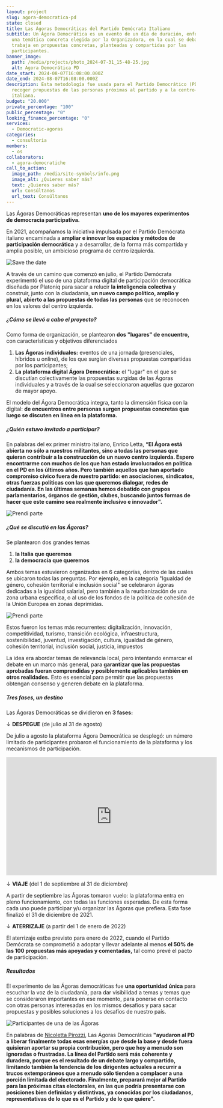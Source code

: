 ```yaml
---
layout: project
slug: agora-democratica-pd
state: closed
title: Las Ágoras Democráticas del Partido Demócrata Italiano
subtitle: Un Ágora Democrática es un evento de un día de duración, enfocado a
  una temática concreta elegida por la Organizadora, en la cual se debate y se
  trabaja en propuestas concretas, planteadas y compartidas por las
  participantes.
banner_image:
  path: /media/projects/photo_2024-07-31_15-48-25.jpg
  alt: Agora Democrática PD
date_start: 2024-08-07T16:08:00.000Z
date_end: 2024-08-07T16:08:00.000Z
description: Esta metodología fue usada para el Partido Democrático (PD) para
  recoger propuestas de las personas próximas al partido y a la centro-izquierda
  italiana.
budget: "20.000"
private_percentage: "100"
public_percentage: "0"
looking_finance_percentage: "0"
services:
  - Democratic-agoras
categories:
  - consultoria
members:
  - os
collaborators:
  - agora-democratiche
call_to_action:
  image_path: /media/site-symbols/info.png
  image_alt: ¿Quieres saber más?
  text: ¿Quieres saber más?
  url: Consúltanos
  url_text: Consúltanos
---
```

Las Ágoras Democráticas representan **uno de los mayores experimentos de democracia participativa.**

En 2021, acompañamos la iniciativa impulsada por el Partido Demócrata italiano encaminada a **ampliar e innovar los espacios y métodos de participación democrática** y a desarrollar, de la forma más compartida y amplia posible, un ambicioso programa de centro izquierda.

![Save the date](/media/photo_2024-07-31_15-48-04.jpg "Save the date")

A través de un camino que comenzó en julio, el Partido Demócrata experimentó el uso de una plataforma digital de participación democrática diseñada por Platoniq para sacar a relucir **la inteligencia colectiva** y construir, junto con la ciudadanía, **un nuevo campo político, amplio y plural, abierto a las propuestas de todas las personas** que se reconocen en los valores del centro izquierda.

##### ¿Cómo se llevó a cabo el proyecto?

Como forma de organización, se plantearon **dos "lugares" de encuentro,** con características y objetivos diferenciados

1. **Las Ágoras individuales:** eventos de una jornada (presenciales, híbridos u online), de los que surgían diversas propuestas compartidas por los participantes;
2. **La plataforma digital Ágora Democrática:** el "lugar" en el que se discutían colectivamente las propuestas surgidas de las Ágoras individuales y a través de la cual se seleccionaron aquellas que gozaron de mayor apoyo.

El modelo del Ágora Democrática integra, tanto la dimensión física con la digital: **de encuentros entre personas surgen propuestas concretas que luego se discuten en línea en la plataforma.**

##### ¿Quién estuvo invitado a participar?

En palabras del ex primer ministro italiano, Enrico Letta, **“El Ágora está abierta no sólo a nuestros militantes, sino a todas las personas que quieran contribuir a la construcción de un nuevo centro izquierda. Espero encontrarme con muchos de los que han estado involucrados en política en el PD en los últimos años. Pero también aquellos que han aportado compromiso cívico fuera de nuestro partido: en asociaciones, sindicatos, otras fuerzas políticas con las que queremos dialogar, redes de ciudadanía. En las últimas semanas hemos debatido con grupos parlamentarios, órganos de gestión, clubes, buscando juntos formas de hacer que este camino sea realmente inclusivo e innovador".**

![Prendi parte](/media/captura-de-pantalla-2024-09-04-a-las-17.49.05.png "Prendi parte")

##### ¿Qué se discutió en las Ágoras?

Se plantearon dos grandes temas

1. **la Italia que queremos**
2. **la democracia que queremos**

Ambos temas estuvieron organizados en 6 categorías, dentro de las cuales se ubicaron todas las preguntas. Por ejemplo, en la categoría "Igualdad de género, cohesión territorial e inclusión social" se celebraron ágoras dedicadas a la igualdad salarial, pero también a la reurbanización de una zona urbana específica, o al uso de los fondos de la política de cohesión de la Unión Europea en zonas deprimidas.

![Prendi parte](/media/captura-de-pantalla-2024-09-04-a-las-17.45.55.png "Prendi parte")

Estos fueron los temas más recurrentes: digitalización, innovación, competitividad, turismo, transición ecológica, infraestructura, sostenibilidad, juventud, investigación, cultura, igualdad de género, cohesión territorial, inclusión social, justicia, impuestos

La idea era abordar temas de relevancia local, pero intentando enmarcar el debate en un marco más general, para **garantizar que las propuestas aprobadas fueran comprendidas y posiblemente aplicables también en otros realidades.** Esto es esencial para permitir que las propuestas obtengan consenso y generen debate en la plataforma.

##### Tres fases, un destino

Las Ágoras Democráticas se dividieron en **3 fases:**

↓ **DESPEGUE** (de julio al 31 de agosto)

De julio a agosto la plataforma Ágora Democrática se desplegó: un número limitado de participantes probaron el funcionamiento de la plataforma y los mecanismos de participación.

<iframe width="560" height="315" src="https://www.youtube.com/embed/lVu-mJPQH7Q?si=NBdc-cY7LYiIMwaB" title="YouTube video player" frameborder="0" allow="accelerometer; autoplay; clipboard-write; encrypted-media; gyroscope; picture-in-picture; web-share" referrerpolicy="strict-origin-when-cross-origin" allowfullscreen></iframe>

↓ **VIAJE** (del 1 de septiembre al 31 de diciembre)

A partir de septiembre las Ágoras tomaron vuelo: la plataforma entra en pleno funcionamiento, con todas las funciones esperadas. De esta forma cada uno puede participar y/u organizar las Ágoras que prefiera. Esta fase finalizó el 31 de diciembre de 2021.

↓ **ATERRIZAJE** (a partir del 1 de enero de 2022)

El aterrizaje estba previsto para enero de 2022, cuando el Partido Demócrata se comprometió a adoptar y llevar adelante al menos **el 50% de las 100 propuestas más apoyadas y comentadas,** tal como prevé el pacto de participación.

##### Resultados

El experimento de las Ágoras democráticas fue **una oportunidad única** para escuchar la voz de la ciudadanía, para dar visibilidad a temas y temas que se consideraron importantes en ese momento, para ponerse en contacto con otras personas interesadas en los mismos desafíos y para sacar propuestas y posibles soluciones a los desafíos de nuestro país.

![Participantes de una de las Ágoras](/media/captura-de-pantalla-2024-09-04-a-las-17.32.32.png "Participantes de una de las Ágoras")

En palabras de [Nicoletta Pirozzi](https://www.huffingtonpost.it/blog/2022/10/29/news/partito_democratico-10528877/), Las Ágoras Democráticas **"ayudaron al PD a liberar finalmente todas esas energías que desde la base y desde fuera quisieran aportar su propia contribución, pero que hoy a menudo son ignoradas o frustradas. La línea del Partido será más coherente y duradera, porque es el resultado de un debate largo y compartido, limitando también la tendencia de los dirigentes actuales a recurrir a trucos extemporáneos que a menudo sólo tienden a complacer a una porción limitada del electorado. Finalmente, preparará mejor al Partido para las próximas citas electorales, en las que podría presentarse con posiciones bien definidas y distintivas, ya conocidas por los ciudadanos, representativas de lo que es el Partido y de lo que quiere".**
